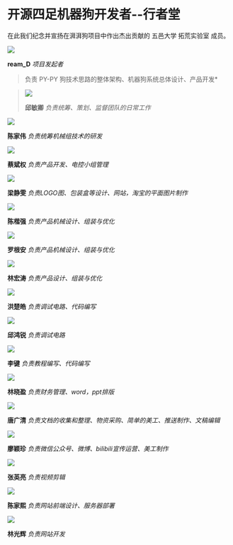# 开源四足机器狗开发者--行者堂



在此我们纪念并宣扬在湃湃狗项目中作出杰出贡献的 五邑大学 拓荒实验室 成员。



![](/pho/2.png) 

**ream_D** *项目发起者*

>负责 PY-PY 狗技术思路的整体架构、机器狗系统总体设计、产品开发*





> ![](/pho/1.png)
>
> **邱敏卿**  *负责统筹、策划、监督团队的日常工作*



![](/pho/3.png)

**陈家伟** *负责统筹机械组技术的研发*



![](/pho/4.png)

**蔡斌权** *负责产品开发、电控小组管理*



![](/pho/5.png)

**梁静雯** *负责LOGO图、包装盒等设计、网站，淘宝的平面图片制作*



![](/pho/6.png)

**陈楷强** *负责产品机械设计、组装与优化*



![](/pho/7.png)

**罗根安** *负责产品机械设计、组装与优化*



![](/pho/8.png)

**林宏涛** *负责产品设计、组装与优化*



![](/pho/9.png)

**洪楚皓** *负责调试电路、代码编写*



![](/pho/16.png)

**邱鸿锐** *负责调试电路*



![](/pho/17.png)

**李键** *负责教程编写、代码编写*



![](/pho/10.png)

**林晓盈** *负责财务管理、word，ppt排版*



![](/pho/11.png)

**唐广清** *负责文档的收集和整理、物资采购、简单的美工、推送制作、文稿编辑*



![](/pho/12.png)

**廖颖珍** *负责微信公众号、微博、bilibili宣传运营、美工制作*



![](/pho/13.png)

**张英亮** *负责视频剪辑*



![](/pho/14.png)

**陈家熙** *负责网站前端设计、服务器部署*



![](/pho/15.png)

**林光辉** *负责网站开发*

